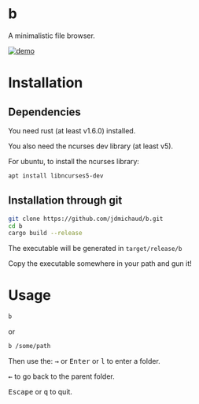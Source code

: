 # b

A minimalistic file browser.

[![demo](https://asciinema.org/a/fvJQ39iaAzqAU0sTgVd2DlsQv.png)](https://asciinema.org/a/fvJQ39iaAzqAU0sTgVd2DlsQv?autoplay=1)

# Installation

## Dependencies

You need rust (at least v1.6.0) installed.

You also need the ncurses dev library (at least v5).

For ubuntu, to install the ncurses library:

```bash
apt install libncurses5-dev
```

## Installation through git

```bash
git clone https://github.com/jdmichaud/b.git
cd b
cargo build --release
```

The executable will be generated in `target/release/b`

Copy the executable somewhere in your path and gun it!

# Usage

```bash
b
```
or
```bash
b /some/path
```

Then use the:
<kbd>&rarr;</kbd> or
<kbd>Enter</kbd> or
<kbd>l</kbd> to enter a folder.

<kbd>&larr;</kbd> to go back to the parent folder.

<kbd>Escape</kbd> or
<kbd>q</kbd> to quit.

